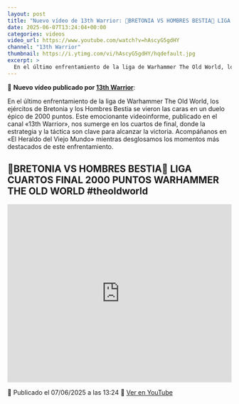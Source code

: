 ```yaml
---
layout: post
title: "Nuevo vídeo de 13th Warrior: 🎲BRETONIA VS HOMBRES BESTIA🎲 LIGA CUARTOS FINAL 2000 PUNTOS WARHAMMER THE OLD WORLD #theoldworld"
date: 2025-06-07T13:24:04+00:00
categories: videos
video_url: https://www.youtube.com/watch?v=hAscyG5gdHY
channel: "13th Warrior"
thumbnail: https://i.ytimg.com/vi/hAscyG5gdHY/hqdefault.jpg
excerpt: >
  En el último enfrentamiento de la liga de Warhammer The Old World, los ejércitos de Bretonia y los Hombres Bestia se vieron las caras en un duelo épico de 2000 puntos. Este emocionante videoinforme, publicado en el canal «13th Warrior», nos sumerge en los cuartos de final, donde la estrategia y la táctica son clave para alcanzar la victoria. Acompáñanos en «El Heraldo del Viejo Mundo» mientras desglosamos los momentos más destacados de este enfrentamiento.
---
```


🎥 **Nuevo vídeo publicado por [13th Warrior](https://www.youtube.com/channel/UCYOhXS04iLg68Sro80yF_1w)**:

En el último enfrentamiento de la liga de Warhammer The Old World, los ejércitos de Bretonia y los Hombres Bestia se vieron las caras en un duelo épico de 2000 puntos. Este emocionante videoinforme, publicado en el canal «13th Warrior», nos sumerge en los cuartos de final, donde la estrategia y la táctica son clave para alcanzar la victoria. Acompáñanos en «El Heraldo del Viejo Mundo» mientras desglosamos los momentos más destacados de este enfrentamiento.

## 🎲BRETONIA VS HOMBRES BESTIA🎲 LIGA CUARTOS FINAL 2000 PUNTOS WARHAMMER THE OLD WORLD #theoldworld

<iframe width="100%" height="400" src="https://www.youtube.com/embed/hAscyG5gdHY" frameborder="0" allowfullscreen></iframe>

📅 Publicado el 07/06/2025 a las 13:24
🔗 [Ver en YouTube](https://www.youtube.com/watch?v=hAscyG5gdHY)

